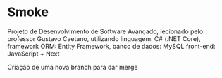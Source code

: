 # Smoke
Projeto de Desenvolvimento de Software Avançado, lecionado pelo professor Gustavo Caetano, utilizando linguagem: C# (.NET Core), framework ORM: Entity Framework, banco de dados: MySQL front-end: JavaScript + Next

Criação de uma nova branch para dar merge